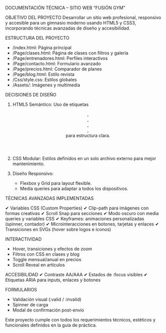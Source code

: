 DOCUMENTACIÓN TÉCNICA – SITIO WEB “FUSIÓN GYM”

OBJETIVO DEL PROYECTO
Desarrollar un sitio web profesional, responsivo y accesible para un gimnasio moderno usando HTML5 y CSS3, incorporando técnicas avanzadas de diseño y accesibilidad.

ESTRUCTURA DEL PROYECTO
- /index.html: Página principal
- /Page/clases.html: Página de clases con filtros y galería
- /Page/entrenadores.html: Perfiles interactivos
- /Page/contacto.html: Formulario avanzado
- /Page/precios.html: Comparador de planes
- /Page/blog.html: Estilo revista
- /Css/style.css: Estilos globales
- /Assets/: Imágenes y multimedia

DECISIONES DE DISEÑO

1. HTML5 Semántico:
   Uso de etiquetas <header>, <nav>, <section>, <article>, <footer> para estructura clara.

2. CSS Modular:
   Estilos definidos en un solo archivo externo para mejor mantenimiento.

3. Diseño Responsivo:
   - Flexbox y Grid para layout flexible.
   - Media queries para adaptar a todos los dispositivos.

TÉCNICAS AVANZADAS IMPLEMENTADAS

✔ Variables CSS (Custom Properties)
✔ Clip-path para imágenes con formas creativas
✔ Scroll Snap para secciones
✔ Modo oscuro con media queries y variables CSS
✔ Keyframes: animaciones personalizadas (spinner, contador)
✔ Microinteracciones en botones, tarjetas y enlaces
✔ Transiciones en SVGs (hover sobre logos e íconos)

INTERACTIVIDAD
- Hover, transiciones y efectos de zoom
- Filtros con CSS en clases y blog
- Toggle mensual/anual en precios
- Scroll Reveal en artículos

ACCESIBILIDAD
✔ Contraste AA/AAA
✔ Estados de :focus visibles
✔ Etiquetas ARIA para inputs, enlaces y botones

FORMULARIOS
- Validación visual (:valid / :invalid)
- Spinner de carga
- Modal de confirmación post-envío

Este proyecto cumple con todos los requerimientos técnicos, estéticos y funcionales definidos en la guía de práctica.
